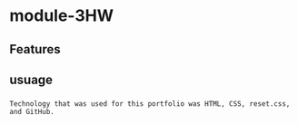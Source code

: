 # module-3HW



## Features
  

## usuage
    

###
    Technology that was used for this portfolio was HTML, CSS, reset.css, and GitHub.

##
   